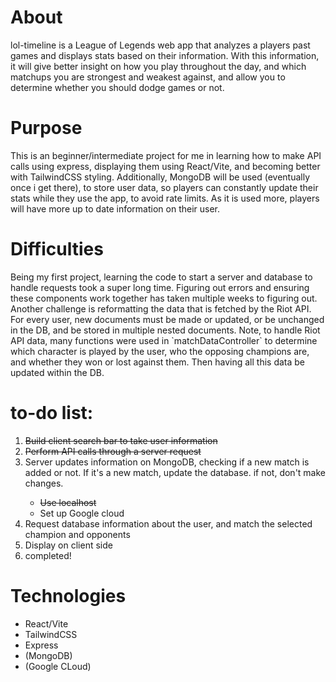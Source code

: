 <h1>About</h1>

<p>lol-timeline is a League of Legends web app that analyzes a players past games and displays stats based on their information. With this information, it will give better insight on how you play throughout the day, and which matchups you are strongest and weakest against, and allow you to determine whether you should dodge games or not.</p>

<h1>Purpose</h1>

<p>This is an beginner/intermediate project for me in learning how to make API calls using express, displaying them using React/Vite, and becoming better with TailwindCSS styling. Additionally, MongoDB will be used (eventually once i get there), to store user data, so players can constantly update their stats while they use the app, to avoid rate limits. As it is used more, players will have more up to date information on their user.</p>

<h1>Difficulties</h1>
<p>Being my first project, learning the code to start a server and database to handle requests took a super long time. Figuring out errors and ensuring these components work together has taken multiple weeks to figuring out. Another challenge is reformatting the data that is fetched by the Riot API. For every user, new documents must be made or updated, or be unchanged in the DB, and be stored in multiple nested documents. Note, to handle Riot API data, many functions were used in `matchDataController` to determine which character is played by the user, who the opposing champions are, and whether they won or lost against them. Then having all this data be updated within the DB.</p>


<h1>to-do list:</h1>
<ol>
  <li><s>Build client search bar to take user information</s></li>
  <li><s>Perform API calls through a server request</s></li>
  <li>Server updates information on MongoDB, checking if a new match is added or not. If it's a new match, update the database. if not, don't make changes.</li>
    <ul>
      <li><s>Use localhost</s></li>
      <li>Set up Google cloud</li>
    </ul>
  <li>Request database information about the user, and match the selected champion and opponents</li>
  <li>Display on client side</li>
  <li>completed!</li>
</ol>
<h1>Technologies</h1>
<ul>
  <li>React/Vite</li>
  <li>TailwindCSS</li>
  <li>Express</li>
  <li>(MongoDB)</li>
  <li>(Google CLoud)</li>
</ul>
